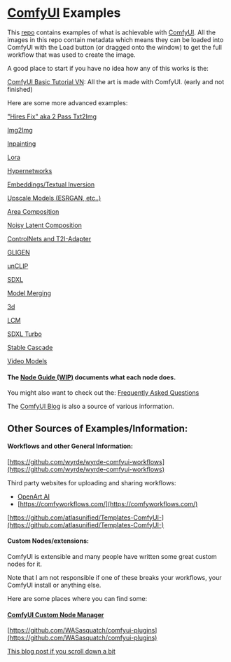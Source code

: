 # [ComfyUI](https://github.com/comfyanonymous/ComfyUI) Examples

This [repo](https://github.com/comfyanonymous/ComfyUI_examples) contains examples of what is achievable with [ComfyUI](https://github.com/comfyanonymous/ComfyUI). All the images in this repo contain metadata which means they can be loaded into ComfyUI with the Load button (or dragged onto the window) to get the full workflow that was used to create the image.

A good place to start if you have no idea how any of this works is the:

[ComfyUI Basic Tutorial VN](https://comfyanonymous.github.io/ComfyUI_tutorial_vn/): All the art is made with ComfyUI. (early and not finished)

Here are some more advanced examples:

["Hires Fix" aka 2 Pass Txt2Img](2_pass_txt2img)

[Img2Img](img2img)

[Inpainting](inpaint)

[Lora](lora)

[Hypernetworks](hypernetworks)

[Embeddings/Textual Inversion](textual_inversion_embeddings)

[Upscale Models (ESRGAN, etc..)](upscale_models)

[Area Composition](area_composition)

[Noisy Latent Composition](noisy_latent_composition)

[ControlNets and T2I-Adapter](controlnet)

[GLIGEN](gligen)

[unCLIP](unclip)

[SDXL](sdxl)

[Model Merging](model_merging)

[3d](3d)

[LCM](lcm)

[SDXL Turbo](sdturbo)

[Stable Cascade](stable_cascade)

[Video Models](video)

#### The [Node Guide (WIP)](https://blenderneko.github.io/ComfyUI-docs/) documents what each node does.

You might also want to check out the: [Frequently Asked Questions](faq)

The [ComfyUI Blog](https://comfyanonymous.github.io/ComfyUI_Blog/) is also a source of various information.

## Other Sources of Examples/Information:

#### Workflows and other General Information:

[https://github.com/wyrde/wyrde-comfyui-workflows](https://github.com/wyrde/wyrde-comfyui-workflows)

Third party websites for uploading and sharing workflows:
- [OpenArt AI](https://openart.ai/workflows/)
- [https://comfyworkflows.com/](https://comfyworkflows.com/)

[https://github.com/atlasunified/Templates-ComfyUI-](https://github.com/atlasunified/Templates-ComfyUI-)

#### Custom Nodes/extensions:

ComfyUI is extensible and many people have written some great custom nodes for it.

Note that I am not responsible if one of these breaks your workflows, your ComfyUI install or anything else.

Here are some places where you can find some:

#### [ComfyUI Custom Node Manager](https://github.com/ltdrdata/ComfyUI-Manager)

[https://github.com/WASasquatch/comfyui-plugins](https://github.com/WASasquatch/comfyui-plugins)

[This blog post if you scroll down a bit](https://comfyanonymous.github.io/ComfyUI_Blog/comfyui/update/2023/05/18/ComfyUi-is-4-months-old.html)
